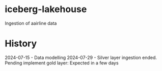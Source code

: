 # iceberg-lakehouse
Ingestion of aairline data

# History
2024-07-15 - Data modelling
2024-07-29 - Silver layer ingestion ended. Pending implement gold layer: Expected in a few days
 